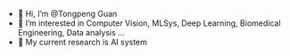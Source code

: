 - 👋 Hi, I’m @Tongpeng Guan
- 👀 I’m interested in Computer Vision, MLSys, Deep Learning, Biomedical Engineering, Data analysis ...
- 🔨 My current research is AI system

